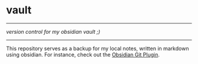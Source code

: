 # vault
***
_version control for my obsidian vault ;)_
***

This repository serves as a backup for my local notes, written in markdown using obsidian.
For instance, check out the [Obsidian Git Plugin](https://github.com/denolehov/obsidian-git).

